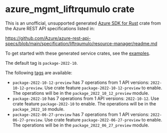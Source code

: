 # azure_mgmt_liftrqumulo crate

This is an unofficial, unsupported generated [Azure SDK for Rust](https://github.com/Azure/azure-sdk-for-rust/tree/legacy) crate from the Azure REST API specifications listed in:

https://github.com/Azure/azure-rest-api-specs/blob/main/specification/liftrqumulo/resource-manager/readme.md

To get started with these generated service crates, see the [examples](https://github.com/Azure/azure-sdk-for-rust/blob/legacy/services/README.md#examples).

The default tag is `package-2022-10`.

The following [tags](https://github.com/Azure/azure-sdk-for-rust/blob/legacy/services/tags.md) are available:

- `package-2022-10-12-preview` has 7 operations from 1 API versions: `2022-10-12-preview`. Use crate feature `package-2022-10-12-preview` to enable. The operations will be in the `package_2022_10_12_preview` module.
- `package-2022-10` has 7 operations from 1 API versions: `2022-10-12`. Use crate feature `package-2022-10` to enable. The operations will be in the `package_2022_10` module.
- `package-2022-06-27-preview` has 7 operations from 1 API versions: `2022-06-27-preview`. Use crate feature `package-2022-06-27-preview` to enable. The operations will be in the `package_2022_06_27_preview` module.